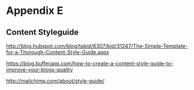 # Appendix E
## Content Styleguide

http://blog.hubspot.com/blog/tabid/6307/bid/31247/The-Simple-Template-for-a-Thorough-Content-Style-Guide.aspx

https://blog.bufferapp.com/how-to-create-a-content-style-guide-to-improve-your-blogs-quality

http://mailchimp.com/about/style-guide/